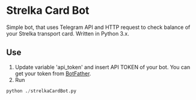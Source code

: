 # Strelka Card Bot

Simple bot, that uses Telegram API and HTTP request to check balance of your Strelka transport card.
Written in Python 3.x.

## Use

1. Update variable 'api_token' and insert API TOKEN of your bot. You can get your token from [BotFather](https://t.me/botfather).
2. Run
```python
python ./strelkaCardBot.py
```